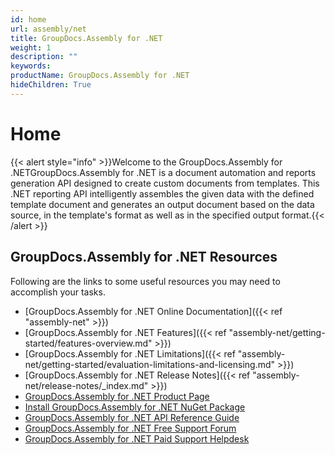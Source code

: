 ```yaml
---
id: home
url: assembly/net
title: GroupDocs.Assembly for .NET
weight: 1
description: ""
keywords: 
productName: GroupDocs.Assembly for .NET
hideChildren: True
---
```

#  Home 

{{< alert style="info" >}}Welcome to the GroupDocs.Assembly for .NETGroupDocs.Assembly for .NET is a document automation and reports generation API designed to create custom documents from templates. This .NET reporting API intelligently assembles the given data with the defined template document and generates an output document based on the data source, in the template's format as well as in the specified output format.{{< /alert >}}

## GroupDocs.Assembly for .NET Resources

Following are the links to some useful resources you may need to accomplish your tasks.

*   [GroupDocs.Assembly for .NET Online Documentation]({{< ref "assembly-net" >}})
*   [GroupDocs.Assembly for .NET Features]({{< ref "assembly-net/getting-started/features-overview.md" >}})
*   [GroupDocs.Assembly for .NET Limitations]({{< ref "assembly-net/getting-started/evaluation-limitations-and-licensing.md" >}})
*   [GroupDocs.Assembly for .NET Release Notes]({{< ref "assembly-net/release-notes/_index.md" >}})
*   [GroupDocs.Assembly for .NET Product Page](https://products.groupdocs.com/assembly/net)
*   [Install GroupDocs.Assembly for .NET NuGet Package](https://www.nuget.org/packages/GroupDocs.Assembly/)
*   [GroupDocs.Assembly for .NET API Reference Guide](https://apireference.groupdocs.com/net/assembly)
*   [GroupDocs.Assembly for .NET Free Support Forum](https://forum.groupdocs.com/c/assembly)
*   [GroupDocs.Assembly for .NET Paid Support Helpdesk](https://helpdesk.groupdocs.com/)

